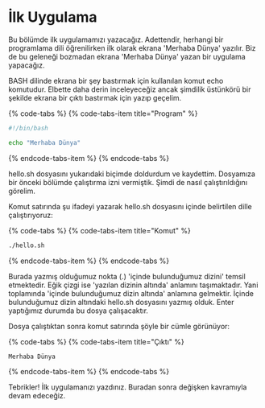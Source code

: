 # İlk Uygulama

Bu bölümde ilk uygulamamızı yazacağız. Adettendir, herhangi bir programlama dili öğrenilirken ilk olarak ekrana 'Merhaba Dünya' yazılır. Biz de bu geleneği bozmadan ekrana 'Merhaba Dünya' yazan bir uygulama yapacağız.

BASH dilinde ekrana bir şey bastırmak için kullanılan komut echo komutudur. Elbette daha derin inceleyeceğiz ancak şimdilik üstünkörü bir şekilde ekrana bir çıktı bastırmak için yazıp geçelim.

{% code-tabs %}
{% code-tabs-item title="Program" %}
```bash
#!/bin/bash

echo "Merhaba Dünya"
```
{% endcode-tabs-item %}
{% endcode-tabs %}

hello.sh dosyasını yukarıdaki biçimde doldurdum ve kaydettim. Dosyamıza bir önceki bölümde çalıştırma izni vermiştik. Şimdi de nasıl çalıştırıldığını görelim.

Komut satırında şu ifadeyi yazarak hello.sh dosyasını içinde belirtilen dille çalıştırıyoruz:

{% code-tabs %}
{% code-tabs-item title="Komut" %}
```bash
./hello.sh
```
{% endcode-tabs-item %}
{% endcode-tabs %}

Burada yazmış olduğumuz nokta \(.\) 'içinde bulunduğumuz dizini' temsil etmektedir. Eğik çizgi ise 'yazılan dizinin altında' anlamını taşımaktadır. Yani toplamında 'içinde bulunduğumuz dizin altında' anlamına gelmektir. İçinde bulunduğumuz dizin altındaki hello.sh dosyasını yazmış olduk. Enter yaptığımız durumda bu dosya çalışacaktır.

Dosya çalıştıktan sonra komut satırında şöyle bir cümle görünüyor:

{% code-tabs %}
{% code-tabs-item title="Çıktı" %}
```text
Merhaba Dünya
```
{% endcode-tabs-item %}
{% endcode-tabs %}

Tebrikler! İlk uygulamanızı yazdınız. Buradan sonra değişken kavramıyla devam edeceğiz.

